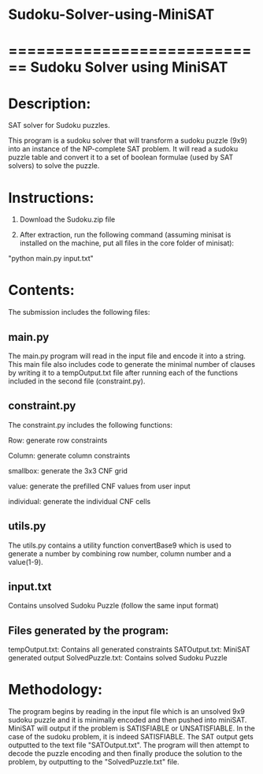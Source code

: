# Sudoku-Solver-using-MiniSAT
============================
Sudoku Solver using MiniSAT
============================

Description:
====================

SAT solver for Sudoku puzzles.

This program is a sudoku solver that will transform a sudoku puzzle (9x9) into an instance of the NP-complete SAT problem. It will read a sudoku puzzle table and convert it to a set of boolean formulae (used by SAT solvers) to solve the puzzle.

Instructions:
====================

1) Download the Sudoku.zip file

2) After extraction, run the following command (assuming minisat is installed on the machine, put all files in the core folder of minisat):

"python main.py input.txt"

Contents:
====================

The submission includes the following files:

main.py 
--------

The main.py program will read in the input file and encode it into a string. This main file also includes code to generate the minimal number of clauses by writing it to a tempOutput.txt file after running each of the functions included in the second file (constraint.py).

constraint.py
------------- 

The constraint.py includes the following functions:

Row: generate row constraints

Column: generate column constraints

smallbox: generate the 3x3 CNF grid

value: generate the prefilled CNF values from user input

individual: generate the individual CNF cells

utils.py
--------

The utils.py contains a utility function convertBase9 which is used to generate a number by combining row number, column number and a value(1-9).

input.txt
---------
Contains unsolved Sudoku Puzzle (follow the same input format)

Files generated by the program:
---------------------------------
tempOutput.txt:	Contains all generated constraints
SATOutput.txt: MiniSAT generated output
SolvedPuzzle.txt: Contains solved Sudoku Puzzle

Methodology:
====================
The program begins by reading in the input file which is an unsolved 9x9 sudoku puzzle and it is minimally encoded and then pushed into miniSAT.  MiniSAT will output if the problem is SATISFIABLE or UNSATISFIABLE.  In the case of the sudoku problem, it is indeed SATISFIABLE. The SAT output gets outputted to the text file "SATOutput.txt". The program will then attempt to decode the puzzle encoding and then finally produce the solution to the problem, by
outputting to the "SolvedPuzzle.txt" file.
